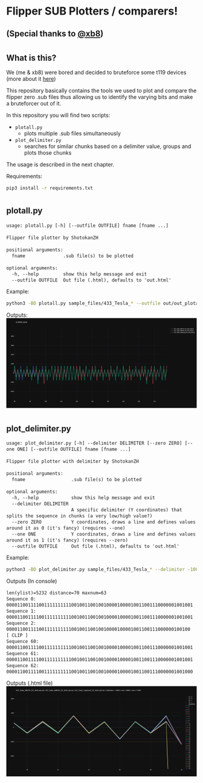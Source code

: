 # Flipper SUB Plotters / comparers!
## (Special thanks to [@xb8](https://github.com/xb8))
#
## What is this?
We (me & xb8) were bored and decided to bruteforce some t119 devices (more about it [here](https://github.com/xb8/t119bruteforcer))

This repository basically contains the tools we used to plot and compare the flipper zero .sub files thus allowing us to identify the varying bits and make a bruteforcer out of it.

In this repository you will find two scripts:
- `plotall.py`
  - plots multiple .sub files simultaneously
- `plot_delimiter.py`
  - searches for similar chunks based on a delimiter value, groups and plots those chunks


The usage is described in the next chapter.

Requirements:
```bash
pip3 install -r requirements.txt
```
#
## plotall.py
```
usage: plotall.py [-h] [--outfile OUTFILE] fname [fname ...]

Flipper file plotter by ShotokanZH

positional arguments:
  fname              .sub file(s) to be plotted

optional arguments:
  -h, --help         show this help message and exit
  --outfile OUTFILE  Out file (.html), defaults to 'out.html'
```
Example:
```bash
python3 -BO plotall.py sample_files/433_Tesla_* --outfile out/out_plotall.html
```
Outputs:
![Plot All](imgs/plotall.png)

#
## plot_delimiter.py
```
usage: plot_delimiter.py [-h] --delimiter DELIMITER [--zero ZERO] [--one ONE] [--outfile OUTFILE] fname [fname ...]

Flipper file plotter with delimiter by ShotokanZH

positional arguments:
  fname                 .sub file(s) to be plotted

optional arguments:
  -h, --help            show this help message and exit
  --delimiter DELIMITER
                        A specific delimiter (Y coordinates) that splits the sequence in chunks (a very low/high value?)
  --zero ZERO           Y coordinates, draws a line and defines values around it as 0 (it's fancy) (requires --one)
  --one ONE             Y coordinates, draws a line and defines values around it as 1 (it's fancy) (requires --zero)
  --outfile OUTFILE     Out file (.html), defaults to 'out.html'
```
Example:
```bash
python3 -BO plot_delimiter.py sample_files/433_Tesla_* --delimiter -1000 --one 800 --zero 400 --outfile out/out_plot_delimiter.html
```
Outputs (In console)
```
len(ylist)=5232 distance=70 maxnum=63
Sequence 0: 000011001111001111111111001001100100100001000010011001110000001001001
Sequence 1: 000011001111001111111111001001100100100001000010011001110000001001001
Sequence 2: 00001100111100111111111100100110010010000100001001100111000000100100
[ CLIP ]
Sequence 60: 000011001111001111111111001001100100100001000010011001110000001001001
Sequence 61: 000011001111001111111111001001100100100001000010011001110000001001001
Sequence 62: 000011001111001111111111001001100100100001000010011001110000001001000
```
Outputs (.html file)
![Plot Delimiter](imgs/plot_delimiter.png)
